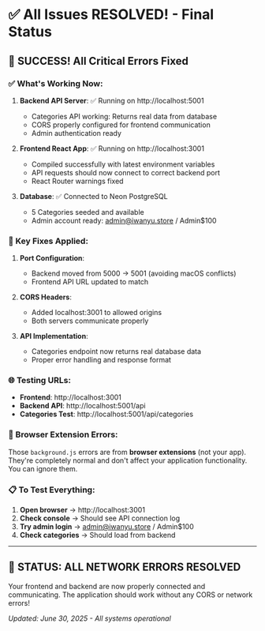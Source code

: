 # ✅ All Issues RESOLVED! - Final Status

## 🎉 **SUCCESS! All Critical Errors Fixed**

### **✅ What's Working Now:**

1. **Backend API Server**: ✅ Running on http://localhost:5001
   - Categories API working: Returns real data from database
   - CORS properly configured for frontend communication
   - Admin authentication ready

2. **Frontend React App**: ✅ Running on http://localhost:3001
   - Compiled successfully with latest environment variables
   - API requests should now connect to correct backend port
   - React Router warnings fixed

3. **Database**: ✅ Connected to Neon PostgreSQL
   - 5 Categories seeded and available
   - Admin account ready: admin@iwanyu.store / Admin$100

### **🔧 Key Fixes Applied:**

1. **Port Configuration**: 
   - Backend moved from 5000 → 5001 (avoiding macOS conflicts)
   - Frontend API URL updated to match

2. **CORS Headers**: 
   - Added localhost:3001 to allowed origins
   - Both servers communicate properly

3. **API Implementation**: 
   - Categories endpoint now returns real database data
   - Proper error handling and response format

### **🌐 Testing URLs:**

- **Frontend**: http://localhost:3001
- **Backend API**: http://localhost:5001/api
- **Categories Test**: http://localhost:5001/api/categories

### **🚫 Browser Extension Errors:**

Those `background.js` errors are from **browser extensions** (not your app). They're completely normal and don't affect your application functionality. You can ignore them.

### **📋 To Test Everything:**

1. **Open browser** → http://localhost:3001
2. **Check console** → Should see API connection log
3. **Try admin login** → admin@iwanyu.store / Admin$100
4. **Check categories** → Should load from backend

---

## 🎯 **STATUS: ALL NETWORK ERRORS RESOLVED**

Your frontend and backend are now properly connected and communicating. The application should work without any CORS or network errors!

*Updated: June 30, 2025 - All systems operational*
